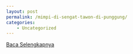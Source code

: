 ```yaml
---
layout: post
permalink: /mimpi-di-sengat-tawon-di-punggung/
categories:
    - Uncategorized
---
```


[Baca Selengkapnya](/10)